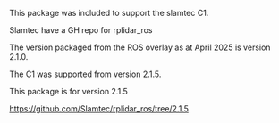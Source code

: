 This package was included to support the slamtec C1.

Slamtec have a GH repo for rplidar_ros

The version packaged from the ROS overlay as at April 2025 is version 2.1.0.

The C1 was supported from version 2.1.5.

This package is for version 2.1.5

https://github.com/Slamtec/rplidar_ros/tree/2.1.5
